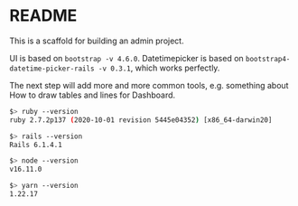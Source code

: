 # README

This is a scaffold for building an admin project.

UI is based on `bootstrap -v 4.6.0`.
Datetimepicker is based on `bootstrap4-datetime-picker-rails -v 0.3.1`, which works perfectly.

The next step will add more and more common tools, e.g. something about How to draw tables and lines for Dashboard.

```bash
$> ruby --version
ruby 2.7.2p137 (2020-10-01 revision 5445e04352) [x86_64-darwin20]

$> rails --version
Rails 6.1.4.1

$> node --version
v16.11.0

$> yarn --version
1.22.17
```

